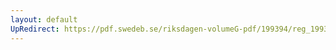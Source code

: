 ```yaml
---
layout: default
UpRedirect: https://pdf.swedeb.se/riksdagen-volumeG-pdf/199394/reg_199394/reg_199394_0133.pdf
---
```

